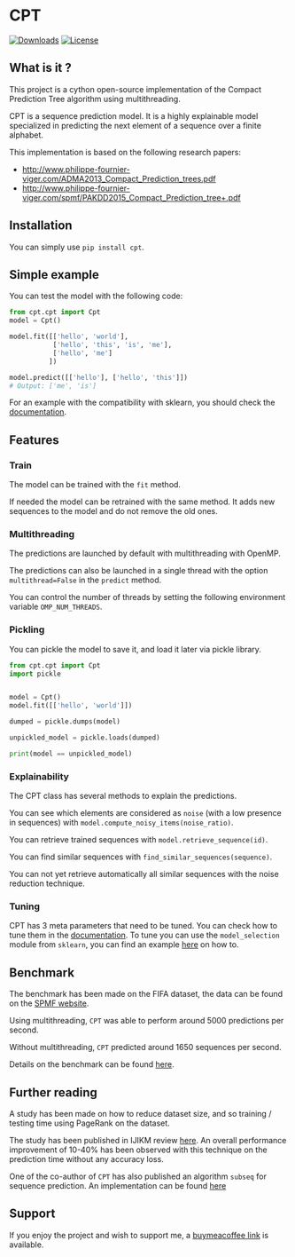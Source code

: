 # CPT

[![Downloads](https://img.shields.io/pypi/dm/CPT)](https://pypi.org/project/cpt/)
[![License](https://img.shields.io/pypi/l/cpt.svg)](https://github.com/bluesheeptoken/CPT/blob/master/LICENSE)

## What is it ?

This project is a cython open-source implementation of the Compact Prediction Tree algorithm using multithreading.

CPT is a sequence prediction model. It is a highly explainable model specialized in predicting the next element of a sequence over a finite alphabet.

This implementation is based on the following research papers:

- http://www.philippe-fournier-viger.com/ADMA2013_Compact_Prediction_trees.pdf
- http://www.philippe-fournier-viger.com/spmf/PAKDD2015_Compact_Prediction_tree+.pdf

## Installation

You can simply use `pip install cpt`.

## Simple example

You can test the model with the following code:

```python
from cpt.cpt import Cpt
model = Cpt()

model.fit([['hello', 'world'],
           ['hello', 'this', 'is', 'me'],
           ['hello', 'me']
          ])

model.predict([['hello'], ['hello', 'this']])
# Output: ['me', 'is']
```
For an example with the compatibility with sklearn, you should check the [documentation][1].

## Features
### Train

The model can be trained with the `fit` method.

If needed the model can be retrained with the same method. It adds new sequences to the model and do not remove the old ones.

### Multithreading

The predictions are launched by default with multithreading with OpenMP.

The predictions can also be launched in a single thread with the option `multithread=False` in the `predict` method.

You can control the number of threads by setting the following environment variable `OMP_NUM_THREADS`.

### Pickling

You can pickle the model to save it, and load it later via pickle library.
```python
from cpt.cpt import Cpt
import pickle


model = Cpt()
model.fit([['hello', 'world']])

dumped = pickle.dumps(model)

unpickled_model = pickle.loads(dumped)

print(model == unpickled_model)
```

### Explainability

The CPT class has several methods to explain the predictions.

You can see which elements are considered as `noise` (with a low presence in sequences) with `model.compute_noisy_items(noise_ratio)`.

You can retrieve trained sequences with `model.retrieve_sequence(id)`.

You can find similar sequences with `find_similar_sequences(sequence)`.

You can not yet retrieve automatically all similar sequences with the noise reduction technique.

### Tuning

CPT has 3 meta parameters that need to be tuned. You can check how to tune them in the [documentation][1]. To tune you can use the `model_selection` module from `sklearn`, you can find an example [here][3] on how to.

## Benchmark

The benchmark has been made on the FIFA dataset, the data can be found on the [SPMF website][4].

Using multithreading, `CPT` was able to perform around 5000 predictions per second.

Without multithreading, `CPT` predicted around 1650 sequences per second.

Details on the benchmark can be found [here](benchmark).

## Further reading

A study has been made on how to reduce dataset size, and so training / testing time using PageRank on the dataset.

The study has been published in IJIKM review [here][5]. An overall performance improvement of 10-40% has been observed with this technique on the prediction time without any accuracy loss.

One of the co-author of `CPT` has also published an algorithm `subseq` for sequence prediction. An implementation can be found [here](https://github.com/bluesheeptoken/subseq)

[1]: https://cpt.readthedocs.io/en/latest/
[2]: https://github.com/bluesheeptoken/CPT#tuning
[3]: https://cpt.readthedocs.io/en/latest/example.html#sklearn-example
[4]: https://www.philippe-fournier-viger.com/spmf/index.php?link=datasets.php
[5]: http://www.ijikm.org/Volume14/IJIKMv14p027-044Da5395.pdf


## Support

If you enjoy the project and wish to support me, a [buymeacoffee link](buymeacoffee.com/?via=louisfrule) is available.
